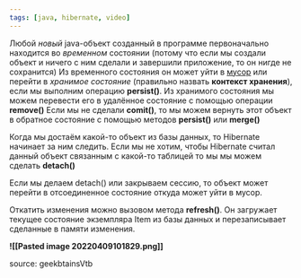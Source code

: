```yaml
---
tags: [java, hibernate, video]
---
```


Любой _новый_ java-объект созданный в программе первоначально находится во _временном_ состоянии (потому что если мы создали объект и ничего с ним сделали и завершили приложение, то он нигде не сохранится)
Из временного состояния он может уйти в [мусор](Сборщик%20мусора%20в%20Java.md) или перейти в _хранимое состояние_ (правильно назвать **контекст хранения**), если мы выполним операцию **persist()**.
Из хранимого состояния мы можем перевести его в удалённое состояние с помощью операции **remove()**
Если мы не сделали **comit()**, то мы можем вернуть этот объект в обратное состояние с помощью методов **persist()** или **merge()**

Когда мы достаём какой-то объект из базы данных, то Hibernate начинает за ним следить. Если мы не хотим, чтобы Hibernate считал данный объект связанным с какой-то таблицей то мы мы можем сделать **detach()**

Если мы делаем detach() или закрываем сессию, то объект может перейти в отсоединенное состояние откуда может уйти в мусор.

Откатить изменения можно вызовом метода **refresh()**. Он загружает текущее состояние экземпляра Item из базы данных и перезаписывает сделанные в памяти изменения.

**![[Pasted image 20220409101829.png]]**

source: geekbtainsVtb 